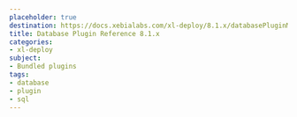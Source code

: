 ```yaml
---
placeholder: true
destination: https://docs.xebialabs.com/xl-deploy/8.1.x/databasePluginManual.html
title: Database Plugin Reference 8.1.x
categories:
- xl-deploy
subject:
- Bundled plugins
tags:
- database
- plugin
- sql
---
```

